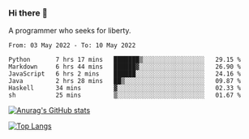 ### Hi there 👋

<!--
**shejialuo/shejialuo** is a ✨ _special_ ✨ repository because its `README.md` (this file) appears on your GitHub profile.

Here are some ideas to get you started:

- 🔭 I’m currently working on ...
- 🌱 I’m currently learning ...
- 👯 I’m looking to collaborate on ...
- 🤔 I’m looking for help with ...
- 💬 Ask me about ...
- 📫 How to reach me: ...
- 😄 Pronouns: ...
- ⚡ Fun fact: ...
-->

A programmer who seeks for liberty.

<!--START_SECTION:waka-->

```text
From: 03 May 2022 - To: 10 May 2022

Python       7 hrs 17 mins   ███████▒░░░░░░░░░░░░░░░░░   29.15 %
Markdown     6 hrs 44 mins   ██████▓░░░░░░░░░░░░░░░░░░   26.90 %
JavaScript   6 hrs 2 mins    ██████░░░░░░░░░░░░░░░░░░░   24.16 %
Java         2 hrs 28 mins   ██▒░░░░░░░░░░░░░░░░░░░░░░   09.87 %
Haskell      34 mins         ▓░░░░░░░░░░░░░░░░░░░░░░░░   02.33 %
sh           25 mins         ▒░░░░░░░░░░░░░░░░░░░░░░░░   01.67 %
```

<!--END_SECTION:waka-->

[![Anurag's GitHub stats](https://github-readme-stats.vercel.app/api?username=shejialuo&show_icons=true&theme=dracula)](https://github.com/anuraghazra/github-readme-stats)

[![Top Langs](https://github-readme-stats.vercel.app/api/top-langs/?username=shejialuo&layout=compact&hide=javascript,html,css,typescript,tex,python,shell,assembly,java)](https://github.com/anuraghazra/github-readme-stats)
